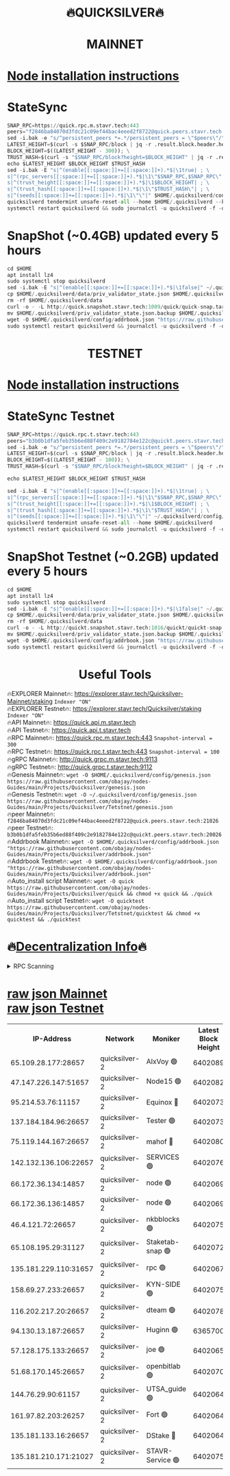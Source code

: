 <h1 align="center"> 🔥QUICKSILVER🔥</h1>

<h1 align="center"> MAINNET</h1>

[Node installation instructions](https://github.com/obajay/nodes-Guides/tree/main/Projects/Quicksilver)
=

# StateSync
```python
SNAP_RPC=https://quick.rpc.m.stavr.tech:443
peers="f2846ba84070d3fdc21c09ef44bac4eeed2f8722@quick.peers.stavr.tech:21026"
sed -i.bak -e "s/^persistent_peers *=.*/persistent_peers = \"$peers\"/" $HOME/.quicksilverd/config/config.toml
LATEST_HEIGHT=$(curl -s $SNAP_RPC/block | jq -r .result.block.header.height); \
BLOCK_HEIGHT=$((LATEST_HEIGHT - 300)); \
TRUST_HASH=$(curl -s "$SNAP_RPC/block?height=$BLOCK_HEIGHT" | jq -r .result.block_id.hash)
echo $LATEST_HEIGHT $BLOCK_HEIGHT $TRUST_HASH
sed -i.bak -E "s|^(enable[[:space:]]+=[[:space:]]+).*$|\1true| ; \
s|^(rpc_servers[[:space:]]+=[[:space:]]+).*$|\1\"$SNAP_RPC,$SNAP_RPC\"| ; \
s|^(trust_height[[:space:]]+=[[:space:]]+).*$|\1$BLOCK_HEIGHT| ; \
s|^(trust_hash[[:space:]]+=[[:space:]]+).*$|\1\"$TRUST_HASH\"| ; \
s|^(seeds[[:space:]]+=[[:space:]]+).*$|\1\"\"|" $HOME/.quicksilverd/config/config.toml
quicksilverd tendermint unsafe-reset-all --home $HOME/.quicksilverd --keep-addr-book
systemctl restart quicksilverd && sudo journalctl -u quicksilverd -f -o cat
```

# SnapShot (~0.4GB) updated every 5 hours
```python
cd $HOME
apt install lz4
sudo systemctl stop quicksilverd
sed -i.bak -E "s|^(enable[[:space:]]+=[[:space:]]+).*$|\1false|" ~/.quicksilverd/config/config.toml
cp $HOME/.quicksilverd/data/priv_validator_state.json $HOME/.quicksilverd/priv_validator_state.json.backup
rm -rf $HOME/.quicksilverd/data
curl -o - -L http://quick.snapshot.stavr.tech:1009/quick/quick-snap.tar.lz4 | lz4 -c -d - | tar -x -C $HOME/.quicksilverd --strip-components 2
mv $HOME/.quicksilverd/priv_validator_state.json.backup $HOME/.quicksilverd/data/priv_validator_state.json
wget -O $HOME/.quicksilverd/config/addrbook.json "https://raw.githubusercontent.com/obajay/nodes-Guides/main/Projects/Quicksilver/addrbook.json"
sudo systemctl restart quicksilverd && journalctl -u quicksilverd -f -o cat
```

<h1 align="center"> TESTNET</h1>

[Node installation instructions](https://github.com/obajay/nodes-Guides/tree/main/Projects/Quicksilver/Tetstnet)
=

# StateSync Testnet
```python
SNAP_RPC=https://quick.rpc.t.stavr.tech:443
peers="b3b0b1dfa5feb35b6ed88f409c2e9182784e122c@quickt.peers.stavr.tech:20026"
sed -i.bak -e "s/^persistent_peers *=.*/persistent_peers = \"$peers\"/" $HOME/.quicksilverd/config/config.toml
LATEST_HEIGHT=$(curl -s $SNAP_RPC/block | jq -r .result.block.header.height); \
BLOCK_HEIGHT=$((LATEST_HEIGHT - 100)); \
TRUST_HASH=$(curl -s "$SNAP_RPC/block?height=$BLOCK_HEIGHT" | jq -r .result.block_id.hash)

echo $LATEST_HEIGHT $BLOCK_HEIGHT $TRUST_HASH

sed -i.bak -E "s|^(enable[[:space:]]+=[[:space:]]+).*$|\1true| ; \
s|^(rpc_servers[[:space:]]+=[[:space:]]+).*$|\1\"$SNAP_RPC,$SNAP_RPC\"| ; \
s|^(trust_height[[:space:]]+=[[:space:]]+).*$|\1$BLOCK_HEIGHT| ; \
s|^(trust_hash[[:space:]]+=[[:space:]]+).*$|\1\"$TRUST_HASH\"| ; \
s|^(seeds[[:space:]]+=[[:space:]]+).*$|\1\"\"|" ~/.quicksilverd/config/config.toml
quicksilverd tendermint unsafe-reset-all --home $HOME/.quicksilverd
systemctl restart quicksilverd && sudo journalctl -u quicksilverd -f -o cat

```

# SnapShot Testnet (~0.2GB) updated every 5 hours
```python
cd $HOME
apt install lz4
sudo systemctl stop quicksilverd
sed -i.bak -E "s|^(enable[[:space:]]+=[[:space:]]+).*$|\1false|" ~/.quicksilverd/config/config.toml
cp $HOME/.quicksilverd/data/priv_validator_state.json $HOME/.quicksilverd/priv_validator_state.json.backup
rm -rf $HOME/.quicksilverd/data
curl -o - -L http://quickt.snapshot.stavr.tech:1016/quickt/quickt-snap.tar.lz4 | lz4 -c -d - | tar -x -C $HOME/.quicksilverd --strip-components 2
mv $HOME/.quicksilverd/priv_validator_state.json.backup $HOME/.quicksilverd/data/priv_validator_state.json
wget -O $HOME/.quicksilverd/config/addrbook.json "https://raw.githubusercontent.com/obajay/nodes-Guides/main/Projects/Quicksilver/Tetstnet/addrbook.json"
sudo systemctl restart quicksilverd && journalctl -u quicksilverd -f -o cat
```
 <h1 align="center"> Useful Tools</h1>

🔥EXPLORER Mainnet🔥:        https://explorer.stavr.tech/Quicksilver-Mainnet/staking    `Indexer "ON"` \
🔥EXPLORER Testnet🔥:        https://explorer.stavr.tech/Quicksilver/staking	        `Indexer "ON"` \
🔥API Mainnet🔥: 			 https://quick.api.m.stavr.tech \
🔥API Testnet🔥: 			 https://quick.api.t.stavr.tech \
🔥RPC Mainnet🔥:             https://quick.rpc.m.stavr.tech:443              `Snapshot-interval = 300` \
🔥RPC Testnet🔥:             https://quick.rpc.t.stavr.tech:443              `Snapshot-interval = 100` \
🔥gRPC Mainnet🔥:                    http://quick.grpc.m.stavr.tech:9113 \
🔥gRPC Testnet🔥:                    http://quick.grpc.t.stavr.tech:9112 \
🔥Genesis Mainnet🔥: `wget -O $HOME/.quicksilverd/config/genesis.json https://raw.githubusercontent.com/obajay/nodes-Guides/main/Projects/Quicksilver/genesis.json` \
🔥Genesis Testnet🔥: `wget -O ~/.quicksilverd/config/genesis.json https://raw.githubusercontent.com/obajay/nodes-Guides/main/Projects/Quicksilver/Tetstnet/genesis.json` \
🔥peer Mainnet🔥:					 `f2846ba84070d3fdc21c09ef44bac4eeed2f8722@quick.peers.stavr.tech:21026` \
🔥peer Testnet🔥:					 `b3b0b1dfa5feb35b6ed88f409c2e9182784e122c@quickt.peers.stavr.tech:20026` \
🔥Addrbook Mainnet🔥:    ```wget -O $HOME/.quicksilverd/config/addrbook.json "https://raw.githubusercontent.com/obajay/nodes-Guides/main/Projects/Quicksilver/addrbook.json"``` \
🔥Addrbook Testnet🔥:    ```wget -O $HOME/.quicksilverd/config/addrbook.json "https://raw.githubusercontent.com/obajay/nodes-Guides/main/Projects/Quicksilver/addrbook.json"``` \
🔥Auto_install script Mainnet🔥: ```wget -O quick https://raw.githubusercontent.com/obajay/nodes-Guides/main/Projects/Quicksilver/quick && chmod +x quick && ./quick``` \
🔥Auto_install script Testnet🔥: ```wget -O quicktest https://raw.githubusercontent.com/obajay/nodes-Guides/main/Projects/Quicksilver/Tetstnet/quicktest && chmod +x quicktest && ./quicktest```

🔥[Decentralization Info](https://github.com/obajay/StateSync-snapshots/tree/main/Projects/Quicksilver/Decentralization)🔥
=

<details>
<summary>RPC Scanning</summary>

<h2 align="center"> We scan nodes in real time every 4 hours. And we provide the final result of RPC endpoints.
We cannot influence the operation of these nodes in any way. </h2>


```python
If Voting Power is higher than 0 --> then the Node is a validator of the network and may be subject to attack and be a potential threat to the chain.
```
```python
We marked such validators with a red symbol
```

</details>

[raw json Mainnet](https://rpc-check.quickm.stavr.tech/quickm/rpc-quickm-result.json) \
[raw json Testnet](https://github.com/obajay/StateSync-snapshots/tree/main/Projects/Quicksilver/Rpc-Check-Testnet)
=


<table><tr><th>IP-Address</th><th>Network</th><th>Moniker</th><th>Latest Block Height</th><th>Earliest Block Height</th><th>Catching Up</th><th>Tx Index</th><th>Voting Power</th><th>Scan Time</th></tr><tr><td>65.109.28.177:28657</td><td>quicksilver-2</td><td>AlxVoy 🟢</td><td>6402089</td><td>3562001</td><td>False</td><td>off</td><td>0</td><td>2024-03-15T04:46:38.252947714UTC</td></tr><tr><td>47.147.226.147:51657</td><td>quicksilver-2</td><td>Node15 🟢</td><td>6402082</td><td>5151648</td><td>False</td><td>off</td><td>0</td><td>2024-03-15T04:46:00.970482296UTC</td></tr><tr><td>95.214.53.76:11157</td><td>quicksilver-2</td><td>Equinox 🔴</td><td>6402073</td><td>5322496</td><td>False</td><td>on</td><td>215780</td><td>2024-03-15T04:45:05.454124377UTC</td></tr><tr><td>137.184.184.96:26657</td><td>quicksilver-2</td><td>Tester 🟢</td><td>6402073</td><td>5550692</td><td>False</td><td>off</td><td>0</td><td>2024-03-15T04:45:06.294264727UTC</td></tr><tr><td>75.119.144.167:26657</td><td>quicksilver-2</td><td>mahof 🔴</td><td>6402080</td><td>5654794</td><td>False</td><td>on</td><td>287749</td><td>2024-03-15T04:45:45.291808817UTC</td></tr><tr><td>142.132.136.106:22657</td><td>quicksilver-2</td><td>SERVICES 🟢</td><td>6402076</td><td>5920001</td><td>False</td><td>on</td><td>0</td><td>2024-03-15T04:45:24.147153661UTC</td></tr><tr><td>66.172.36.134:14857</td><td>quicksilver-2</td><td>node 🟢</td><td>6402069</td><td>5950756</td><td>False</td><td>on</td><td>0</td><td>2024-03-15T04:44:39.150920046UTC</td></tr><tr><td>66.172.36.136:14857</td><td>quicksilver-2</td><td>node 🟢</td><td>6402069</td><td>5950756</td><td>False</td><td>on</td><td>0</td><td>2024-03-15T04:44:41.989797063UTC</td></tr><tr><td>46.4.121.72:26657</td><td>quicksilver-2</td><td>nkbblocks 🟢</td><td>6402075</td><td>6056301</td><td>False</td><td>on</td><td>0</td><td>2024-03-15T04:45:14.842665978UTC</td></tr><tr><td>65.108.195.29:31127</td><td>quicksilver-2</td><td>Staketab-snap 🟢</td><td>6402072</td><td>6075001</td><td>False</td><td>off</td><td>0</td><td>2024-03-15T04:44:59.000253743UTC</td></tr><tr><td>135.181.229.110:31657</td><td>quicksilver-2</td><td>rpc 🟢</td><td>6402067</td><td>6133480</td><td>False</td><td>on</td><td>0</td><td>2024-03-15T04:44:25.719645392UTC</td></tr><tr><td>158.69.27.233:26657</td><td>quicksilver-2</td><td>KYN-SIDE 🟢</td><td>6402075</td><td>6159001</td><td>False</td><td>on</td><td>0</td><td>2024-03-15T04:45:19.496173539UTC</td></tr><tr><td>116.202.217.20:26657</td><td>quicksilver-2</td><td>dteam 🟢</td><td>6402078</td><td>6169501</td><td>False</td><td>on</td><td>0</td><td>2024-03-15T04:45:34.772803769UTC</td></tr><tr><td>94.130.13.187:26657</td><td>quicksilver-2</td><td>Huginn 🟢</td><td>6365700</td><td>6231630</td><td>False</td><td>on</td><td>0</td><td>2024-03-15T04:45:24.361530399UTC</td></tr><tr><td>57.128.175.133:26657</td><td>quicksilver-2</td><td>joe 🟢</td><td>6402065</td><td>6246344</td><td>False</td><td>on</td><td>0</td><td>2024-03-15T04:44:12.628051846UTC</td></tr><tr><td>51.68.170.145:26657</td><td>quicksilver-2</td><td>openbitlab 🟢</td><td>6402070</td><td>6309483</td><td>False</td><td>on</td><td>0</td><td>2024-03-15T04:44:46.390596457UTC</td></tr><tr><td>144.76.29.90:61157</td><td>quicksilver-2</td><td>UTSA_guide 🟢</td><td>6402064</td><td>6316825</td><td>False</td><td>on</td><td>0</td><td>2024-03-15T04:44:10.287534149UTC</td></tr><tr><td>161.97.82.203:26257</td><td>quicksilver-2</td><td>Fort 🟢</td><td>6402064</td><td>6365727</td><td>False</td><td>on</td><td>0</td><td>2024-03-15T04:44:07.344583895UTC</td></tr><tr><td>135.181.133.16:26657</td><td>quicksilver-2</td><td>DStake 🔴</td><td>6402064</td><td>6378597</td><td>False</td><td>on</td><td>79272</td><td>2024-03-15T04:44:09.771831180UTC</td></tr><tr><td>135.181.210.171:21027</td><td>quicksilver-2</td><td>STAVR-Service 🟢</td><td>6402075</td><td>6400501</td><td>False</td><td>on</td><td>0</td><td>2024-03-15T04:45:19.814430936UTC</td></tr></table>

